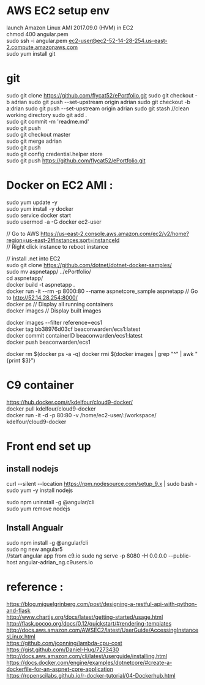 # AWS EC2 setup env

launch Amazon Linux AMI 2017.09.0 (HVM) in EC2   
chmod 400 angular.pem  
sudo ssh -i angular.pem ec2-user@ec2-52-14-28-254.us-east-2.compute.amazonaws.com  
sudo yum install git 

# git

sudo git clone https://github.com/flycat52/ePortfolio.git
sudo git checkout -b adrian
sudo git push --set-upstream origin adrian
sudo git checkout -b a:drian
sudo git push --set-upstream origin adrian
sudo git stash //clean working directory
sudo git add .  
sudo git commit -m 'readme.md'  
sudo git push  
sudo git checkout master  
sudo git merge adrian  
sudo git push  
sudo git config credential.helper store  
sudo git push https://github.com/flycat52/ePortfolio.git  

# Docker on EC2 AMI :

sudo yum update -y  
sudo yum install -y docker  
sudo service docker start  
sudo usermod -a -G docker ec2-user  

// Go to AWS https://us-east-2.console.aws.amazon.com/ec2/v2/home?region=us-east-2#Instances:sort=instanceId  
// Right click instance to reboot instance  

// install .net into EC2  
sudo git clone https://github.com/dotnet/dotnet-docker-samples/  
sudo mv aspnetapp/ ../ePortfolio/  
cd aspnetapp/  
docker build -t aspnetapp .  
docker run -it --rm -p 8000:80 --name aspnetcore_sample aspnetapp   // Go to http://52.14.28.254:8000/  
docker ps // Display all running containers  
docker images // Display built images  

docker images --filter reference=ecs1  
docker tag bb38976d03cf beaconwarden/ecs1:latest  
docker commit containerID beaconwarden/ecs1:latest  
docker push beaconwarden/ecs1  

docker rm $(docker ps -a -q) docker rmi $(docker images | grep "^" | awk "{print $3}")  

# C9 container

https://hub.docker.com/r/kdelfour/cloud9-docker/  
docker pull kdelfour/cloud9-docker  
docker run -it -d -p 80:80 -v /home/ec2-user/:/workspace/ kdelfour/cloud9-docker  

# Front end set up 
## install nodejs 
curl --silent --location https://rpm.nodesource.com/setup_9.x | sudo bash -  
sudo yum -y install nodejs  

sudo npm uninstall -g  @angular/cli  
sudo yum remove nodejs  

## Install Angualr
sudo npm install -g @angular/cli  
sudo ng new angular5  
//start angular app from c9.io
sudo ng serve -p 8080 -H 0.0.0.0 --public-host angular-adrian_ng.c9users.io

# reference :

https://blog.miguelgrinberg.com/post/designing-a-restful-api-with-python-and-flask  
http://www.chartjs.org/docs/latest/getting-started/usage.html  
http://flask.pocoo.org/docs/0.12/quickstart/#rendering-templates  
http://docs.aws.amazon.com/AWSEC2/latest/UserGuide/AccessingInstancesLinux.html  
https://github.com/jconning/lambda-cpu-cost  
https://gist.github.com/Daniel-Hug/7273430  
http://docs.aws.amazon.com/cli/latest/userguide/installing.html  
https://docs.docker.com/engine/examples/dotnetcore/#create-a-dockerfile-for-an-aspnet-core-application  
https://ropenscilabs.github.io/r-docker-tutorial/04-Dockerhub.html  
